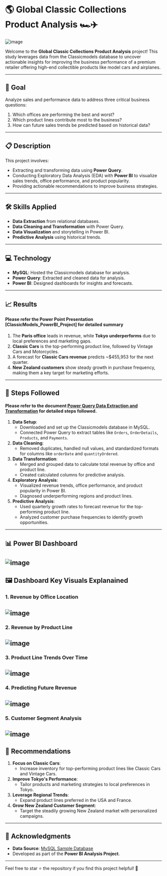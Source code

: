 # 🌎 **Global Classic Collections Product Analysis** 🏎️✈️
![image](https://github.com/user-attachments/assets/cba2e949-9ee8-46e4-882a-64dec080057b)


 Welcome to the **Global Classic Collections Product Analysis** project! This study leverages data from the Classicmodels database to uncover actionable insights for improving the business performance of a premium retailer offering high-end collectible products like model cars and airplanes.

---
## 🎯 **Goal**
Analyze sales and performance data to address three critical business questions:
1. Which offices are performing the best and worst?
2. Which product lines contribute most to the business?
3. How can future sales trends be predicted based on historical data?

---
## 📋 **Description**
This project involves:
- Extracting and transforming data using **Power Query**.
- Conducting Exploratory Data Analysis (EDA) with **Power BI** to visualize sales trends, office performance, and product popularity.
- Providing actionable recommendations to improve business strategies.

---
## 🛠️ **Skills Applied**
- **Data Extraction** from relational databases.
- **Data Cleaning and Transformation** with Power Query.
- **Data Visualization** and storytelling in Power BI.
- **Predictive Analysis** using historical trends.

---
## 💻 **Technology**
- **MySQL**: Hosted the Classicmodels database for analysis.
- **Power Query**: Extracted and cleaned data for analysis.
- **Power BI**: Designed dashboards for insights and forecasts.

---
## 📈 **Results**
#### Please refer the Power Point Presentation [ClassicModels_PowerBI_Project] for detailed summary
1. The **Paris office** leads in revenue, while **Tokyo underperforms** due to local preferences and marketing gaps.
2. **Classic Cars** is the top-performing product line, followed by Vintage Cars and Motorcycles.
3. A forecast for **Classic Cars revenue** predicts ~$455,953 for the next quarter.
4. **New Zealand customers** show steady growth in purchase frequency, making them a key target for marketing efforts.

---
## 🧩 **Steps Followed**

#### Please refer to the document [Power Query Data Extraction and Transformation](https://github.com/DataBySwapna/Global-Classic-Collections-Product-Analysis/blob/main/Power%20Query%20Data%20Extraction%20and%20Transformation.docx) for detailed steps followed.

1. **Data Setup**:
   - Downloaded and set up the Classicmodels database in MySQL.
   - Connected Power Query to extract tables like `Orders`, `OrderDetails`, `Products`, and `Payments`.
2. **Data Cleaning**:
   - Removed duplicates, handled null values, and standardized formats for columns like `orderDate` and `quantityOrdered`.
3. **Data Transformation**:
   - Merged and grouped data to calculate total revenue by office and product line.
   - Created calculated columns for predictive analysis.
4. **Exploratory Analysis**:
   - Visualized revenue trends, office performance, and product popularity in Power BI.
   - Diagnosed underperforming regions and product lines.
5. **Predictive Analysis**:
   - Used quarterly growth rates to forecast revenue for the top-performing product line.
   - Analyzed customer purchase frequencies to identify growth opportunities.
---
## 📊 **Power BI Dashboard**
![image](https://github.com/user-attachments/assets/46f9a1ce-105b-4978-b2c7-fbb8bba36e1f)
---
## 🖼️ **Dashboard Key Visuals Explanained**
### **1. Revenue by Office Location**
![image](https://github.com/user-attachments/assets/fc95d8bd-67bc-4c4e-b00d-f441feae7830) 
---
### **2. Revenue by Product Line**
![image](https://github.com/user-attachments/assets/6aae2c2b-cfa2-4aaa-9064-6ab5845583e5)
---
### **3. Product Line Trends Over Time**
![image](https://github.com/user-attachments/assets/e19d991f-c39c-40c0-a058-c3f47906f11e)
---
### **4. Predicting Future Revenue**
![image](https://github.com/user-attachments/assets/bb9bd3d4-895d-48b0-8d7f-7e8d75d69de4)
---
### **5. Customer Segment Analysis**
![image](https://github.com/user-attachments/assets/edc91de3-1f69-455e-bc9f-e6c763da59cb)
---
## 📌 **Recommendations**
1. **Focus on Classic Cars**:
   - Increase inventory for top-performing product lines like Classic Cars and Vintage Cars.
2. **Improve Tokyo's Performance**:
   - Tailor products and marketing strategies to local preferences in Tokyo.
3. **Leverage Regional Trends**:
   - Expand product lines preferred in the USA and France.
4. **Grow New Zealand Customer Segment**:
   - Target the steadily growing New Zealand market with personalized campaigns.
---
## 🤝 **Acknowledgments**
- **Data Source**: [MySQL Sample Database](https://www.mysqltutorial.org/getting-started-with-mysql/mysql-sample-database/)
- Developed as part of the **Power BI Analysis Project**.

---
Feel free to star ⭐ the repository if you find this project helpful! 🚀
